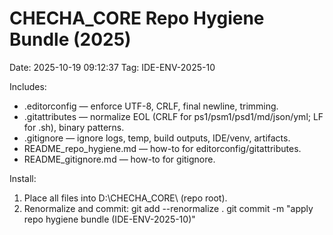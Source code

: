 # CHECHA_CORE Repo Hygiene Bundle (2025)
Date: 2025-10-19 09:12:37
Tag: IDE-ENV-2025-10

Includes:
- .editorconfig — enforce UTF-8, CRLF, final newline, trimming.
- .gitattributes — normalize EOL (CRLF for ps1/psm1/psd1/md/json/yml; LF for .sh), binary patterns.
- .gitignore — ignore logs, temp, build outputs, IDE/venv, artifacts.
- README_repo_hygiene.md — how-to for editorconfig/gitattributes.
- README_gitignore.md — how-to for gitignore.

Install:
1) Place all files into D:\CHECHA_CORE\ (repo root).
2) Renormalize and commit:
   git add --renormalize .
   git commit -m "apply repo hygiene bundle (IDE-ENV-2025-10)"

